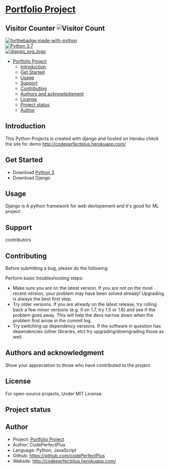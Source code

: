 # [Portfolio Project](https://github.com/codePerfectPlus/Portfolio-Project)
## Visitor Counter ![Visitor Count](https://profile-counter.glitch.me/codeperfectplus/count.svg)

[![forthebadge made-with-python](http://ForTheBadge.com/images/badges/made-with-python.svg)](https://www.python.org/)                 
[![Python 3.7](https://img.shields.io/badge/python-3.7-blue.svg)](https://www.python.org/downloads/release/python-360/)   
[![django_svg_logo](https://static.djangoproject.com/img/logos/django-logo-positive.svg)](https://docs.djangoproject.com/en/3.0/)

- [Portfolio Project](#portfolio-project)
  - [Introduction](#introduction)
  - [Get Started](#get-started)
  - [Usage](#usage)
  - [Support](#support)
  - [Contributing](#contributing)
  - [Authors and acknowledgment](#authors-and-acknowledgment)
  - [License](#license)
  - [Project status](#project-status)
  - [Author](#author)

## Introduction

This Python Projects is created with django and hosted on Heroku check the site for demo <http://codeperfectplus.herokuapp.com/>

## Get Started

- Download [Python 3](https://python.org/downloads)
- Download Django

## Usage

Django is A python framework for web devlopement and it's good for ML project.

## Support

contributors

## Contributing

Before submitting a bug, please do the following:

Perform basic troubleshooting steps:

- Make sure you are on the latest version. If you are not on the most recent version, your problem may have been solved already! Upgrading is always the best first step.
- Try older versions. If you are already on the latest release, try rolling back a few minor versions (e.g. if on 1.7, try 1.5 or 1.6) and see if the problem goes away. This will help the devs narrow down when the problem first arose in the commit log.
- Try switching up dependency versions. If the software in question has dependencies (other libraries, etc) try upgrading/downgrading those as well.

## Authors and acknowledgment

Show your appreciation to those who have contributed to the project.

## License

For open-source projects, Under MIT License.

## Project status

## Author

- Project: [Portfolio Project](https://github.com/codePerfectPlus/Portfolio-Project)
- Author: CodePerfectPlus
- Language: Python, JavaScript
- Github: <https://github.com/codePerfectPlus>
- Website: <http://codeperfectplus.herokuapp.com/>
